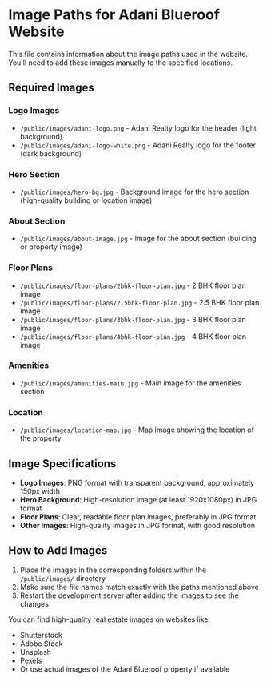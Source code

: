 # Image Paths for Adani Blueroof Website

This file contains information about the image paths used in the website. You'll need to add these images manually to the specified locations.

## Required Images

### Logo Images
- `/public/images/adani-logo.png` - Adani Realty logo for the header (light background)
- `/public/images/adani-logo-white.png` - Adani Realty logo for the footer (dark background)

### Hero Section
- `/public/images/hero-bg.jpg` - Background image for the hero section (high-quality building or location image)

### About Section
- `/public/images/about-image.jpg` - Image for the about section (building or property image)

### Floor Plans
- `/public/images/floor-plans/2bhk-floor-plan.jpg` - 2 BHK floor plan image
- `/public/images/floor-plans/2.5bhk-floor-plan.jpg` - 2.5 BHK floor plan image
- `/public/images/floor-plans/3bhk-floor-plan.jpg` - 3 BHK floor plan image
- `/public/images/floor-plans/4bhk-floor-plan.jpg` - 4 BHK floor plan image

### Amenities
- `/public/images/amenities-main.jpg` - Main image for the amenities section

### Location
- `/public/images/location-map.jpg` - Map image showing the location of the property

## Image Specifications

- **Logo Images**: PNG format with transparent background, approximately 150px width
- **Hero Background**: High-resolution image (at least 1920x1080px) in JPG format
- **Floor Plans**: Clear, readable floor plan images, preferably in JPG format
- **Other Images**: High-quality images in JPG format, with good resolution

## How to Add Images

1. Place the images in the corresponding folders within the `/public/images/` directory
2. Make sure the file names match exactly with the paths mentioned above
3. Restart the development server after adding the images to see the changes

You can find high-quality real estate images on websites like:
- Shutterstock
- Adobe Stock
- Unsplash
- Pexels
- Or use actual images of the Adani Blueroof property if available
